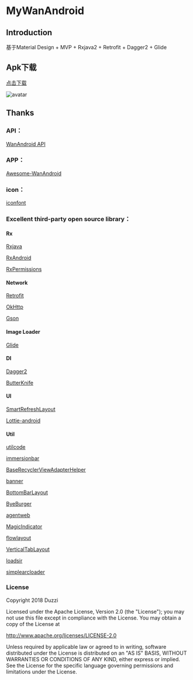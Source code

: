 # MyWanAndroid

## Introduction
基于Material Design + MVP + Rxjava2 + Retrofit + Dagger2 + Glide

## Apk下载
[点击下载](https://www.pgyer.com/fnvM)


![avatar](https://www.pgyer.com/app/qrcode/fnvM)
## Thanks

### API： 
[WanAndroid API](http://www.wanandroid.com/blog/show/2)

### APP：

[Awesome-WanAndroid](https://github.com/JsonChao/Awesome-WanAndroid)

### icon：

[iconfont](http://www.iconfont.cn/) 

### Excellent third-party open source library：

#### Rx

[Rxjava](https://github.com/ReactiveX/RxJava)

[RxAndroid](https://github.com/ReactiveX/RxAndroid)

[RxPermissions](https://github.com/tbruyelle/RxPermissions)

#### Network

[Retrofit](https://github.com/square/retrofit)

[OkHttp](https://github.com/square/okhttp)

[Gson](https://github.com/google/gson)

#### Image Loader

[Glide](https://github.com/bumptech/glide)

#### DI

[Dagger2](https://github.com/google/dagger)

[ButterKnife](https://github.com/JakeWharton/butterknife)


#### UI

[SmartRefreshLayout](https://github.com/scwang90/SmartRefreshLayout)

[Lottie-android](https://github.com/airbnb/lottie-android)

#### Util

[utilcode](https://github.com/Blankj/AndroidUtilCode)

[immersionbar](https://github.com/gyf-dev/ImmersionBar)

[BaseRecyclerViewAdapterHelper](https://github.com/CymChad/BaseRecyclerViewAdapterHelper)

[banner](https://github.com/bingoogolapple/BGABanner-Android)

[BottomBarLayout](https://github.com/chaychan/BottomBarLayout)

[ByeBurger](https://github.com/githubwing/ByeBurger)

[agentweb](https://github.com/Justson/AgentWeb/issues)

[MagicIndicator](https://github.com/hackware1993/MagicIndicator)

[flowlayout](https://github.com/nex3z/FlowLayout)

[VerticalTabLayout](https://github.com/qstumn/VerticalTabLayout)

[loadsir](https://github.com/KingJA/LoadSir)

[simplearcloader](https://github.com/generic-leo/SimpleArcLoader)

    
### License

Copyright 2018 Duzzi

Licensed under the Apache License, Version 2.0 (the "License");
you may not use this file except in compliance with the License.
You may obtain a copy of the License at

   http://www.apache.org/licenses/LICENSE-2.0

Unless required by applicable law or agreed to in writing, software
distributed under the License is distributed on an "AS IS" BASIS,
WITHOUT WARRANTIES OR CONDITIONS OF ANY KIND, either express or implied.
See the License for the specific language governing permissions and
limitations under the License.


